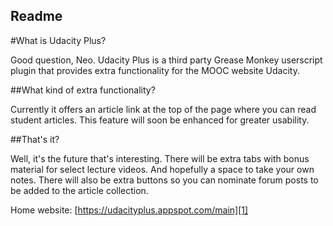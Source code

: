 ## Readme
#What is Udacity Plus?

Good question, Neo. Udacity Plus is a third party Grease Monkey userscript plugin that provides extra functionality for the MOOC website Udacity.

##What kind of extra functionality?

Currently it offers an article link at the top of the page where you can read student articles. This feature will soon be enhanced for greater usability.

##That's it?

Well, it's the future that's interesting. There will be extra tabs with bonus material for select lecture videos. And hopefully a space to take your own notes. There will also be extra buttons so you can nominate forum posts to be added to the article collection.

Home website: [https://udacityplus.appspot.com/main][1]

  [1]: https://udacityplus.appspot.com/main